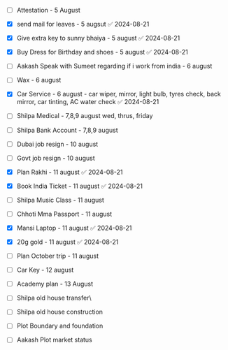 - [ ] Attestation - 5 August
- [x] send mail for leaves - 5 augsut ✅ 2024-08-21
- [x] Give extra key to sunny bhaiya - 5 august ✅ 2024-08-21
- [x] Buy Dress for Birthday and shoes - 5 august ✅ 2024-08-21

- [ ] Aakash Speak with Sumeet regarding if i work from india - 6 august
- [ ] Wax - 6 august

- [x] Car Service - 6 august - car wiper, mirror, light bulb, tyres check, back mirror, car tinting, AC water check ✅ 2024-08-21

- [ ] Shilpa Medical - 7,8,9 august wed, thrus, friday
- [ ] Shilpa Bank Account - 7,8,9 august

- [ ] Dubai job resign - 10 august
- [ ] Govt job resign - 10 august

- [x] Plan Rakhi - 11 august ✅ 2024-08-21
- [x] Book India Ticket - 11 august ✅ 2024-08-21
- [ ] Shilpa Music Class - 11 august
- [ ] Chhoti Mma Passport - 11 august
- [x] Mansi Laptop - 11 august ✅ 2024-08-21
- [x] 20g gold - 11 august ✅ 2024-08-21
- [ ] Plan October trip - 11 august

- [ ] Car Key - 12 august
- [ ] Academy plan - 13 August

- [ ] Shilpa old house transfer\
- [ ] Shilpa old house construction
- [ ] Plot Boundary and foundation 
- [ ] Aakash Plot market status